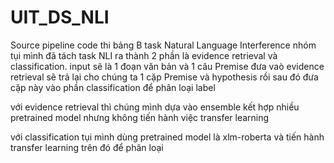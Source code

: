 # UIT_DS_NLI
Source pipeline code thi bảng B task Natural Language Interference
nhóm tụi mình đã tách task NLI ra thành 2 phần là evidence retrieval và classification. input sẽ là 1 đoạn văn bản và 1 câu Premise đưa vaò evidence retrieval sẽ trả lại cho chúng ta 1 cặp Premise và hypothesis rồi sau đó đưa cặp này vào phần classification để phân loại label

với evidence retrieval thì chúng mình dựa vào ensemble kết hợp nhiều pretrained model nhưng không tiến hành việc transfer learning

với classification tụi mình dùng pretrained model là xlm-roberta và tiến hành transfer learning trên đó để phân loại
